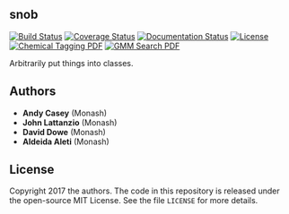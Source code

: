 ## snob 

[![Build Status](https://img.shields.io/travis/andycasey/snob/master.svg)](https://travis-ci.org/andycasey/snob)
[![Coverage Status](https://coveralls.io/repos/github/andycasey/snob/badge.svg?branch=master)](https://coveralls.io/github/andycasey/snob?branch=master)
[![Documentation Status](https://readthedocs.org/projects/snob/badge/?version=latest)](http://snob.readthedocs.io/)
[![License](https://img.shields.io/badge/license-MIT-blue.svg)](https://github.com/andycasey/snob/blob/master/LICENSE)
[![Chemical Tagging PDF](https://img.shields.io/badge/PDF-Chemical_Tagging_I-orange.svg)](https://github.com/andycasey/snob/blob/master-pdf/articles/chemical-tagging-gmm/ms.pdf)
[![GMM Search PDF](https://img.shields.io/badge/PDF-GMM_Search-orange.svg)](https://github.com/andycasey/snob/blob/master-pdf/articles/gmm-search/ms.pdf)

Arbitrarily put things into classes.


## Authors
- **Andy Casey** (Monash)
- **John Lattanzio** (Monash)
- **David Dowe** (Monash)
- **Aldeida Aleti** (Monash)


## License
Copyright 2017 the authors. The code in this repository is released under the open-source MIT License.
See the file `LICENSE` for more details.
